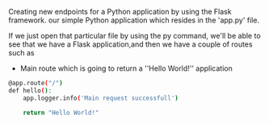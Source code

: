 
Creating new endpoints for a Python application by using the Flask framework.
our simple Python application which resides in the 'app.py' file.

If we just open that particular file by using the py command, we'll be able to see that we have a Flask application,and then we have a couple of routes 
such as 
* Main route
which is going to return a ''Hello World!'' application
```sh
@app.route("/") 
def hello():
    app.logger.info('Main request successfull')

    return "Hello World!"
```

